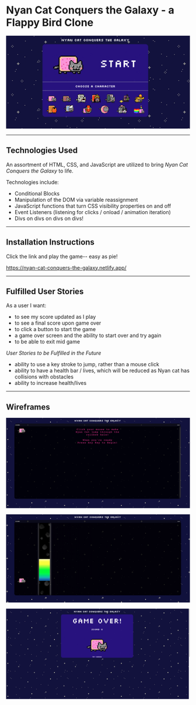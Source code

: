 # Nyan Cat Conquers the Galaxy - a Flappy Bird Clone #


![Screen Shot of Start Menu](/wireframes/gameImage.png)

<hr>

## Technologies Used ##

An assortment of HTML, CSS, and JavaScript are utilized to bring *Nyan Cat Conquers the Galaxy* to life. <br>

Technologies include:

- Conditional Blocks
- Manipulation of the DOM via variable reassignment
- JavaScript functions that turn CSS visibility properties on and off
- Event Listeners (listening for clicks / onload / animation iteration)
- Divs on divs on divs on divs!


<hr>

## Installation Instructions ##

Click the link and play the game-- easy as pie!

https://nyan-cat-conquers-the-galaxy.netlify.app/

<hr>

## Fulfilled User Stories ##

As a user I want:
- to see my score updated as I play
- to see a final score upon game over
- to click a button to start the game
- a game over screen and the ability to start over and try again
- to be able to exit mid game

*User Stories to be Fulfilled in the Future*

- ability to use a key stroke to jump, rather than a mouse click
- ability to have a health bar / lives, which will be reduced as Nyan cat has collisions with obstacles
- ability to increase health/lives


<hr>

## Wireframes ##

![Screen Shot of game instructions](/wireframes/gameInstructions.png)

![Screen Shot mid gameplay](/wireframes/inGameSS.png)

![Screen Shot of game over screen](/wireframes/gameOver.png)
